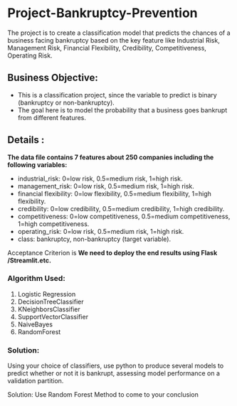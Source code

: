 # Project-Bankruptcy-Prevention
The project is to create a classification model that predicts the chances of a business facing bankruptcy based on the key feature like Industrial Risk, Management Risk, Financial Flexibility, Credibility, Competitiveness, Operating Risk. 

## Business Objective:

* This is a classification project, since the variable to predict is binary (bankruptcy or non-bankruptcy).
* The goal here is to model the probability that a business goes bankrupt from different features.

## Details :

**The data file contains 7 features about 250 companies including the following variables:**
* industrial_risk: 0=low risk, 0.5=medium risk, 1=high risk.
* management_risk: 0=low risk, 0.5=medium risk, 1=high risk.
* financial flexibility: 0=low flexibility, 0.5=medium flexibility, 1=high flexibility.
* credibility: 0=low credibility, 0.5=medium credibility, 1=high credibility.
* competitiveness: 0=low competitiveness, 0.5=medium competitiveness, 1=high competitiveness.
* operating_risk: 0=low risk, 0.5=medium risk, 1=high risk.
* class: bankruptcy, non-bankruptcy (target variable).

Acceptance Criterion is **We need to deploy the end results using Flask /Streamlit.etc.**

### Algorithm Used:
1. Logistic Regression
2. DecisionTreeClassifier
3. KNeighborsClassifier
4. SupportVectorClassifier
5. NaiveBayes
6. RandomForest

### Solution:
Using your choice of classifiers, use python to produce several models to predict whether or not it is bankrupt, assessing model performance on a validation partition.
>
Solution: Use Random Forest Method to come to your conclusion

